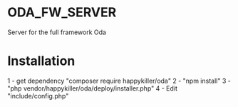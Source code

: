 # ODA_FW_SERVER
Server for the full framework Oda

# Installation
1 - get dependency "composer require happykiller/oda"
2 - "npm install"
3 - "php vendor/happykiller/oda/deploy/installer.php"
4 - Edit "include/config.php"
